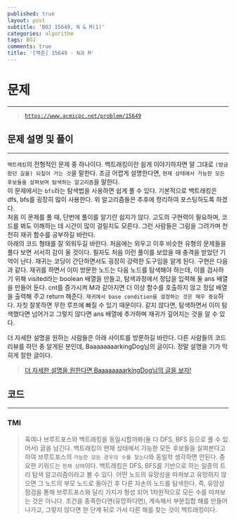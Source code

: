 ```yaml
---
published: true
layout: post
subtitle: 'BOJ 15649, N & M(1)'
categories: algorithm
tags: BOJ
comments: true
title: '[백준] 15649 - N과 M'
---
```

# **문제**
---
> [`https://www.acmicpc.net/problem/15649`](https://www.acmicpc.net/problem/15649)

## **문제 설명 및 풀이**
---
`백트래킹`의 전형적인 문제 중 하나이다. 백트래킹이란 쉽게 이야기하자면 말 그대로 `(방금 왔던 길을) 되짚어 가는 것`을 말한다. 조금 어렵게 설명한다면, `현재 상태에서 가능한 모든 후보들을 살펴보며 탐색하는 알고리즘`을 말한다.  
이 문제에서는 `bfs`라는 탐색법을 사용하면 쉽게 풀 수 있다. 기본적으로 백트래킹은 dfs, bfs를 굉장히 많이 사용한다. 위 알고리즘들은 추후에 정리하여 포스팅하도록 하겠다.  
처음 이 문제를 풀 때, 단번에 풀이를 알기란 쉽지가 않다. 고도의 구현력이 필요하며, 코드를 봐도 이해하는 데 시간이 많이 걸릴지도 모른다. 그런 사람들은 그림을 그려가며 천천히 재귀 함수를 공부하길 바란다.  
아래의 코드 형태를 잘 외워두길 바란다. 처음에는 외우고 이후 비슷한 유형의 문제들을 풀다 보면 서서히 감이 올 것이다. 필자도 처음 이런 풀이를 보았을 때 충격을 받았던 기억이 난다. 재귀는 코딩이 간단하면서도 굉장히 강력한 도구임을 알게 된다.
구현은 다음과 같다. 재귀를 하면서 이미 방문한 노드는 다음 노드를 탐색해야 하는데, 이를 검사하기 위해 visited라는 boolean 배열을 만들고, 탐색과정에서 정답을 입력해 둘 ans 배열을 만들어 둔다. cnt를 증가시켜 M과 같아지면 더 이상 함수를 호출하지 않고 정답 배열을 출력해 주고 return 해준다. `재귀에서 base condition을 설정하는 것은 매우 중요`하다. 자칫 잘못하면 무한 루프에 빠질 수 있기 때문이다. 같지 않다면, 탐색하면서 이미 탐색했다면 넘어가고 그렇지 않다면 ans 배열에 추가하며 재귀가 깊어지는 것을 알 수 있다.  

더 자세한 설명을 원하는 사람들은 아래 사이트를 방문하길 바란다. 다른 사람들의 코드 리뷰를 하던 중 알게된 분인데, BaaaaaaaarkingDog님의 글이다. 정말 설명을 기가 막히게 잘한 글이다. 
> [더 자세한 설명을 원한다면 BaaaaaaaarkingDog님의 글을 보자!](https://blog.encrypted.gg/945)

## **코드**
---
<script src="https://gist.github.com/sundongkim-dev/88b7235cb52cae3097e56b9356497012.js"></script>

### TMI
> 혹여나 브루트포스와 백트래킹을 동일시할까봐(둘 다 DFS, BFS 등으로 풀 수 있어서) 글을 남긴다. 백트래킹이 현재 상태에서 가능한 모든 후보들을 살펴본다고 하여 브루트포스의 `가능한 모든 경우의 수를 찾는다`와 동일학 생각하면 안된다. 중요한 키워드는 `현재 상태`이다. 백트래킹은 DFS, BFS를 기반으로 하는 일종의 트리 탐색 알고리즘이라고 볼 수 있다. 어떤 노드의 유망성을 따져보고 유망하지 않으면 그 노드의 부모 노드로 돌아간 후 다른 자손의 노드를 탐색한다. 즉, 유망성 점검을 통해 브루트포스와 달리 가지가 형성 되어 1차원적으로 모든 수를 따져보는 것은 아니다. 조건을 충족한다면(유망하다면), 계속해서 부분집합 해를 만들어나가고, 그렇지 않다면 한 단계 뒤로 가서 다른 해를 찾는 것이 백트래킹이다. 